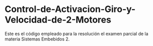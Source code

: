 # Control-de-Activacion-Giro-y-Velocidad-de-2-Motores
Este es el código empleado para la resolución el examen parcial de la materia Sistemas Embebidos 2.
